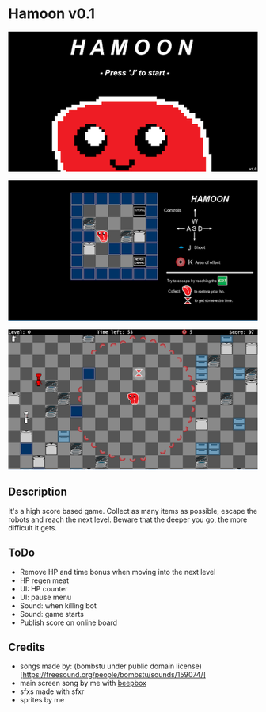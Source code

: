 # Hamoon v0.1

![Splash](https://github.com/opavocado/hamoon/blob/master/readme/image-1.png)


![Hamoon](https://github.com/opavocado/hamoon/blob/master/readme/image-2.png)


![Hamoon](https://github.com/opavocado/hamoon/blob/master/readme/image-3.png)

## Description
It's a high score based game. Collect as many items as possible, escape the robots and reach the next level.
Beware that the deeper you go, the more difficult it gets.

## ToDo
- Remove HP and time bonus when moving into the next level
- HP regen meat
- UI: HP counter
- UI: pause menu
- Sound: when killing bot
- Sound: game starts
- Publish score on online board

## Credits
- songs made by: (bombstu under public domain license)[https://freesound.org/people/bombstu/sounds/159074/]
- main screen song by me with [beepbox](https://www.beepbox.co/#6n31s0k0l00e03tam0a7g0fj7i0r1o3210T0w0f1d1c0h0v0T0w1f1d1c0h0v0T0w1f1d1c0h0v0T2w1d1v2b0x8i4x4h4h4i4zgQ4h4h4g004h4h4h4h4h4h4h4h4h4p21eFzZgqSoY1xCv93hgc25cu0Moqytgqycd9LQ1wgQxEGH8MdlosF91F3kpM0aoDgt5dtll8qagRlkl00)
- sfxs made with sfxr
- sprites by me
